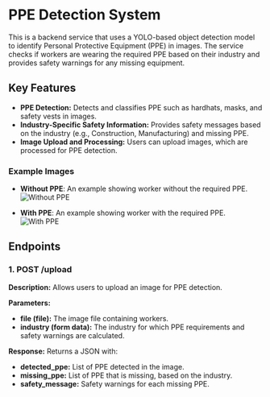 # PPE Detection System

This is a backend service that uses a YOLO-based object detection model to identify Personal Protective Equipment (PPE) in images. The service checks if workers are wearing the required PPE based on their industry and provides safety warnings for any missing equipment.

## Key Features

- **PPE Detection:** Detects and classifies PPE such as hardhats, masks, and safety vests in images.
- **Industry-Specific Safety Information:** Provides safety messages based on the industry (e.g., Construction, Manufacturing) and missing PPE.
- **Image Upload and Processing:** Users can upload images, which are processed for PPE detection.
  
### Example Images

- **Without PPE**: An example showing worker without the required PPE.
  ![Without PPE](Without_PPE.jpg)

- **With PPE**: An example showing worker with the required PPE.
  ![With PPE](WITH_PPE.jpg)

## Endpoints

### 1. **POST /upload**

**Description:** Allows users to upload an image for PPE detection.

**Parameters:**
- **file (file):** The image file containing workers.
- **industry (form data):** The industry for which PPE requirements and safety warnings are calculated.

**Response:**
Returns a JSON with:
- **detected_ppe:** List of PPE detected in the image.
- **missing_ppe:** List of PPE that is missing, based on the industry.
- **safety_message:** Safety warnings for each missing PPE.


